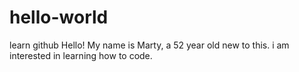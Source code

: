 # hello-world
learn github
Hello! My name is Marty, a 52 year old new to this. i am interested in learning how to code.
